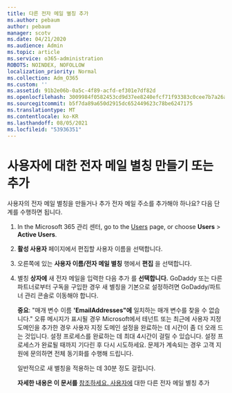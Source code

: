 ```yaml
---
title: 다른 전자 메일 별칭 추가
ms.author: pebaum
author: pebaum
manager: scotv
ms.date: 04/21/2020
ms.audience: Admin
ms.topic: article
ms.service: o365-administration
ROBOTS: NOINDEX, NOFOLLOW
localization_priority: Normal
ms.collection: Adm_O365
ms.custom: ''
ms.assetid: 91b2e06b-0a5c-4f89-acfd-ef301e7df82d
ms.openlocfilehash: 3009984f0582453cd9d37ee8240efcf71f93383c0cee7b7a26a629a963ba0091
ms.sourcegitcommit: b5f7da89a650d2915dc652449623c78be6247175
ms.translationtype: MT
ms.contentlocale: ko-KR
ms.lasthandoff: 08/05/2021
ms.locfileid: "53936351"
---
```

# <a name="create-or-add-an-email-alias-for-a-user"></a>사용자에 대한 전자 메일 별칭 만들기 또는 추가

사용자의 전자 메일 별칭을 만들거나 추가 전자 메일 주소를 추가해야 하나요? 다음 단계를 수행하면 됩니다.
  
1. In the Microsoft 365 관리 센터, go to the [Users](https://go.microsoft.com/fwlink/p/?linkid=834822) page, or choose **Users**  >  **Active Users**.
    
2. **활성 사용자** 페이지에서 편집할 사용자 이름을 선택합니다. 
    
3. 오른쪽에 있는 **사용자 이름/전자 메일 별칭** 행에서 **편집** 을 선택합니다.
    
4. 별칭 **상자에** 새 전자 메일을 입력한 다음 추가 를 **선택합니다.** GoDaddy 또는 다른 파트너로부터 구독을 구입한 경우 새 별칭을 기본으로 설정하려면 GoDaddy/파트너 관리 콘솔로 이동해야 합니다. 
    
    **중요**: "매개 변수 이름 **'EmailAddresses"에** 일치하는 매개 변수를 찾을 수 없습니다." 오류 메시지가 표시될 경우 Microsoft에서 테넌트 또는 최근에 사용자 지정 도메인을 추가한 경우 사용자 지정 도메인 설정을 완료하는 데 시간이 좀 더 오래 드는 것입니다. 설정 프로세스를 완료하는 데 최대 4시간이 걸릴 수 있습니다. 설정 프로세스가 완료될 때까지 기다린 후 다시 시도하세요. 문제가 계속되는 경우 고객 지원에 문의하면 전체 동기화를 수행해 드립니다.
    
    일반적으로 새 별칭을 적용하는 데 30분 정도 걸립니다.
    
    **자세한 내용은 이 문서를** [참조하세요. 사용자에](https://docs.microsoft.com/microsoft-365/admin/email/add-another-email-alias-for-a-user) 대한 다른 전자 메일 별칭 추가
    

